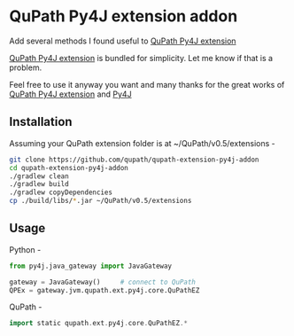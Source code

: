 # QuPath Py4J extension addon 

Add several methods I found useful to [QuPath Py4J extension](https://github.com/qupath/qupath-extension-py4j)

[QuPath Py4J extension](https://github.com/qupath/qupath-extension-py4j) is bundled for simplicity.
Let me know if that is a problem.

Feel free to use it anyway you want and many thanks for the great works of
[QuPath Py4J extension](https://github.com/qupath/qupath-extension-py4j) and
[Py4J](https://www.py4j.org/)


## Installation

Assuming your QuPath extension folder is at ~/QuPath/v0.5/extensions -
```bash
git clone https://github.com/qupath/qupath-extension-py4j-addon  
cd qupath-extension-py4j-addon
./gradlew clean
./gradlew build
./gradlew copyDependencies
cp ./build/libs/*.jar ~/QuPath/v0.5/extensions
```

## Usage
Python -
```python
from py4j.java_gateway import JavaGateway

gateway = JavaGateway()     # connect to QuPath
QPEx = gateway.jvm.qupath.ext.py4j.core.QuPathEZ
```

QuPath -
```groovy
import static qupath.ext.py4j.core.QuPathEZ.*
```

